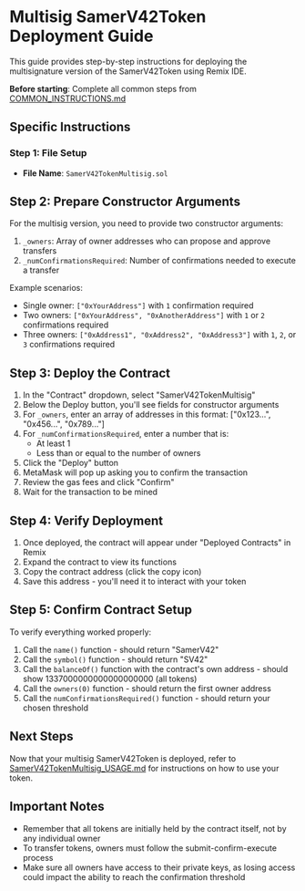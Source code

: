 # Multisig SamerV42Token Deployment Guide

This guide provides step-by-step instructions for deploying the multisignature version of the SamerV42Token using Remix IDE.

**Before starting**: Complete all common steps from [COMMON_INSTRUCTIONS.md](COMMON_INSTRUCTIONS.md)

## Specific Instructions

### Step 1: File Setup

- **File Name**: `SamerV42TokenMultisig.sol`

## Step 2: Prepare Constructor Arguments

For the multisig version, you need to provide two constructor arguments:

1. `_owners`: Array of owner addresses who can propose and approve transfers
2. `_numConfirmationsRequired`: Number of confirmations needed to execute a transfer

Example scenarios:

- Single owner: `["0xYourAddress"]` with `1` confirmation required
- Two owners: `["0xYourAddress", "0xAnotherAddress"]` with `1` or `2` confirmations required
- Three owners: `["0xAddress1", "0xAddress2", "0xAddress3"]` with `1`, `2`, or `3` confirmations required

## Step 3: Deploy the Contract

1. In the "Contract" dropdown, select "SamerV42TokenMultisig"
2. Below the Deploy button, you'll see fields for constructor arguments
3. For `_owners`, enter an array of addresses in this format: ["0x123...", "0x456...", "0x789..."]
4. For `_numConfirmationsRequired`, enter a number that is:
   - At least 1
   - Less than or equal to the number of owners
5. Click the "Deploy" button
6. MetaMask will pop up asking you to confirm the transaction
7. Review the gas fees and click "Confirm"
8. Wait for the transaction to be mined

## Step 4: Verify Deployment

1. Once deployed, the contract will appear under "Deployed Contracts" in Remix
2. Expand the contract to view its functions
3. Copy the contract address (click the copy icon)
4. Save this address - you'll need it to interact with your token

## Step 5: Confirm Contract Setup

To verify everything worked properly:

1. Call the `name()` function - should return "SamerV42"
2. Call the `symbol()` function - should return "SV42"
3. Call the `balanceOf()` function with the contract's own address - should show 1337000000000000000000 (all tokens)
4. Call the `owners(0)` function - should return the first owner address
5. Call the `numConfirmationsRequired()` function - should return your chosen threshold

## Next Steps

Now that your multisig SamerV42Token is deployed, refer to [SamerV42TokenMultisig_USAGE.md](../documentation/SamerV42TokenMultisig_USAGE.md) for instructions on how to use your token.

## Important Notes

- Remember that all tokens are initially held by the contract itself, not by any individual owner
- To transfer tokens, owners must follow the submit-confirm-execute process
- Make sure all owners have access to their private keys, as losing access could impact the ability to reach the confirmation threshold
